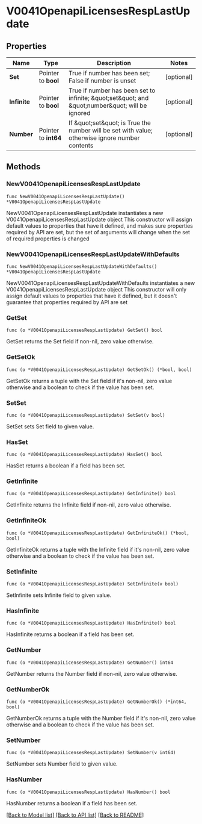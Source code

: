 # V0041OpenapiLicensesRespLastUpdate

## Properties

Name | Type | Description | Notes
------------ | ------------- | ------------- | -------------
**Set** | Pointer to **bool** | True if number has been set; False if number is unset | [optional] 
**Infinite** | Pointer to **bool** | True if number has been set to infinite; \&quot;set\&quot; and \&quot;number\&quot; will be ignored | [optional] 
**Number** | Pointer to **int64** | If \&quot;set\&quot; is True the number will be set with value; otherwise ignore number contents | [optional] 

## Methods

### NewV0041OpenapiLicensesRespLastUpdate

`func NewV0041OpenapiLicensesRespLastUpdate() *V0041OpenapiLicensesRespLastUpdate`

NewV0041OpenapiLicensesRespLastUpdate instantiates a new V0041OpenapiLicensesRespLastUpdate object
This constructor will assign default values to properties that have it defined,
and makes sure properties required by API are set, but the set of arguments
will change when the set of required properties is changed

### NewV0041OpenapiLicensesRespLastUpdateWithDefaults

`func NewV0041OpenapiLicensesRespLastUpdateWithDefaults() *V0041OpenapiLicensesRespLastUpdate`

NewV0041OpenapiLicensesRespLastUpdateWithDefaults instantiates a new V0041OpenapiLicensesRespLastUpdate object
This constructor will only assign default values to properties that have it defined,
but it doesn't guarantee that properties required by API are set

### GetSet

`func (o *V0041OpenapiLicensesRespLastUpdate) GetSet() bool`

GetSet returns the Set field if non-nil, zero value otherwise.

### GetSetOk

`func (o *V0041OpenapiLicensesRespLastUpdate) GetSetOk() (*bool, bool)`

GetSetOk returns a tuple with the Set field if it's non-nil, zero value otherwise
and a boolean to check if the value has been set.

### SetSet

`func (o *V0041OpenapiLicensesRespLastUpdate) SetSet(v bool)`

SetSet sets Set field to given value.

### HasSet

`func (o *V0041OpenapiLicensesRespLastUpdate) HasSet() bool`

HasSet returns a boolean if a field has been set.

### GetInfinite

`func (o *V0041OpenapiLicensesRespLastUpdate) GetInfinite() bool`

GetInfinite returns the Infinite field if non-nil, zero value otherwise.

### GetInfiniteOk

`func (o *V0041OpenapiLicensesRespLastUpdate) GetInfiniteOk() (*bool, bool)`

GetInfiniteOk returns a tuple with the Infinite field if it's non-nil, zero value otherwise
and a boolean to check if the value has been set.

### SetInfinite

`func (o *V0041OpenapiLicensesRespLastUpdate) SetInfinite(v bool)`

SetInfinite sets Infinite field to given value.

### HasInfinite

`func (o *V0041OpenapiLicensesRespLastUpdate) HasInfinite() bool`

HasInfinite returns a boolean if a field has been set.

### GetNumber

`func (o *V0041OpenapiLicensesRespLastUpdate) GetNumber() int64`

GetNumber returns the Number field if non-nil, zero value otherwise.

### GetNumberOk

`func (o *V0041OpenapiLicensesRespLastUpdate) GetNumberOk() (*int64, bool)`

GetNumberOk returns a tuple with the Number field if it's non-nil, zero value otherwise
and a boolean to check if the value has been set.

### SetNumber

`func (o *V0041OpenapiLicensesRespLastUpdate) SetNumber(v int64)`

SetNumber sets Number field to given value.

### HasNumber

`func (o *V0041OpenapiLicensesRespLastUpdate) HasNumber() bool`

HasNumber returns a boolean if a field has been set.


[[Back to Model list]](../README.md#documentation-for-models) [[Back to API list]](../README.md#documentation-for-api-endpoints) [[Back to README]](../README.md)


